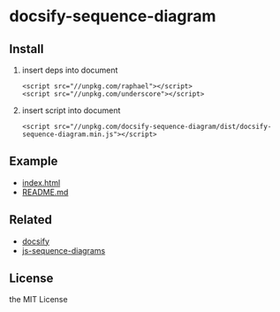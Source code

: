 # docsify-sequence-diagram

## Install
1. insert deps into document

	```
	<script src="//unpkg.com/raphael"></script>
	<script src="//unpkg.com/underscore"></script>
	```

2. insert script into document

	```
	<script src="//unpkg.com/docsify-sequence-diagram/dist/docsify-sequence-diagram.min.js"></script>
	```


## Example
- [index.html](example/index.html)
- [README.md](example/README.md)


## Related
- [docsify](https://github.com/QingWei-Li/docsify/)
- [js-sequence-diagrams](https://github.com/bramp/js-sequence-diagrams)


## License
the MIT License
